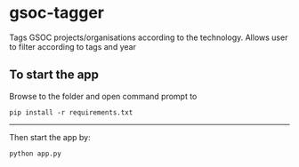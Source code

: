 # gsoc-tagger
Tags GSOC projects/organisations according to the technology. Allows user to filter according to tags and year

## To start the app
Browse to the folder and open command prompt to 
```
pip install -r requirements.txt
```




--------
Then start the app by:
```
python app.py
```